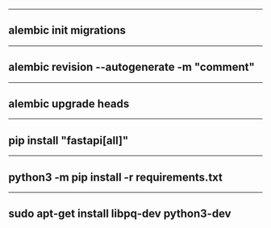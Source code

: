 
---
alembic init migrations
---

---
alembic revision --autogenerate -m "comment"
---

---
alembic upgrade heads
---

---
pip install "fastapi[all]"
---

---
python3 -m pip install -r requirements.txt
---

---
sudo apt-get install libpq-dev python3-dev
---
